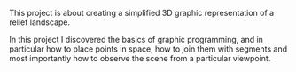 This project is about creating a simplified 3D graphic representation of a relief landscape.

In this project I discovered the basics of graphic programming, and in particular how
to place points in space, how to join them with segments and most importantly how to
observe the scene from a particular viewpoint.